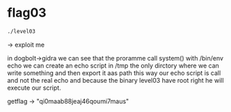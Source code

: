 # flag03

```bash
./level03
```

-> exploit me

in dogbolt->gidra we can see that the proramme call system() with /bin/env echo
we can create an echo script in /tmp the only dirctory where we can write something and then export it aas path this way our echo script is call and not the real echo and because the binary level03 have root right he will execute our script.

getflag -> "qi0maab88jeaj46qoumi7maus"
